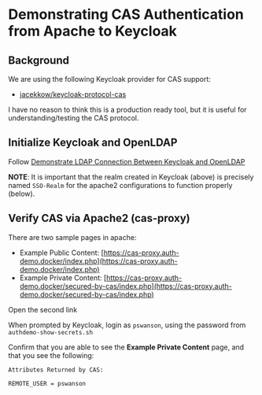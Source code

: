 # Demonstrating CAS Authentication from Apache to Keycloak

## Background

We are using the following Keycloak provider for CAS support:

* [jacekkow/keycloak-protocol-cas](https://github.com/jacekkow/keycloak-protocol-cas)

I have no reason to think this is a production ready tool,
but it is useful for understanding/testing the CAS protocol.

## Initialize Keycloak and OpenLDAP

Follow [Demonstrate LDAP Connection Between Keycloak and OpenLDAP](Demonstrate-LDAP-Connection-Between-Keycloak-and-OpenLDAP.md)

**NOTE**: It is important that the realm created in Keycloak (above)
is precisely named `SSO-Realm` for the apache2 configurations to function properly (below).

## Verify CAS via Apache2 (cas-proxy)

There are two sample pages in apache:

* Example Public Content: [https://cas-proxy.auth-demo.docker/index.php](https://cas-proxy.auth-demo.docker/index.php)
* Example Private Content: [https://cas-proxy.auth-demo.docker/secured-by-cas/index.php](https://cas-proxy.auth-demo.docker/secured-by-cas/index.php)

Open the second link

When prompted by Keycloak, login as `pswanson`, using the password from `authdemo-show-secrets.sh`

Confirm that you are able to see the **Example Private Content** page,
and that you see the following:

    Attributes Returned by CAS:

    REMOTE_USER = pswanson
